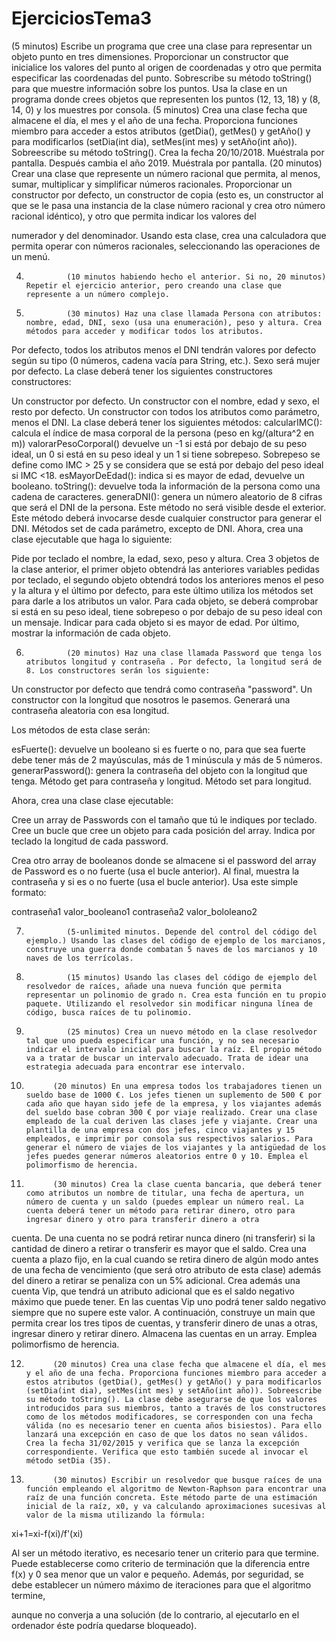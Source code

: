 # EjerciciosTema3


(5 minutos) Escribe un programa que cree una clase para representar un objeto punto en tres dimensiones. Proporcionar un constructor que inicialice los valores del punto al origen de coordenadas y otro que permita especificar las coordenadas del punto. Sobrescribe su método toString() para que muestre información sobre los puntos. Usa la clase en un programa donde crees objetos que representen los puntos (12, 13, 18) y (8, 14, 0) y los muestres por consola.
(5 minutos) Crea una clase fecha que almacene el día, el mes y el año de una fecha. Proporciona funciones miembro para acceder a estos atributos (getDia(), getMes() y getAño() y para modificarlos (setDia(int dia), setMes(int mes) y setAño(int año)). Sobreescribe su método toString(). Crea la fecha 20/10/2018. Muéstrala por pantalla. Después cambia el año 2019. Muéstrala por pantalla.
(20 minutos) Crear una clase que represente un número racional que permita, al menos, sumar, multiplicar y simplificar números racionales. Proporcionar un constructor por defecto, un constructor de copia (esto es, un constructor al que se le pasa una instancia de la clase número racional y crea otro número racional idéntico), y otro que permita indicar los valores del
 
 
numerador y del denominador. Usando esta clase, crea una calculadora que permita operar con números racionales, seleccionando las operaciones de un menú.

4.              (10 minutos habiendo hecho el anterior. Si no, 20 minutos) Repetir el ejercicio anterior, pero creando una clase que represente a un número complejo.

5.              (30 minutos) Haz una clase llamada Persona con atributos: nombre, edad, DNI, sexo (usa una enumeración), peso y altura. Crea métodos para acceder y modificar todos los atributos.



Por defecto, todos los atributos menos el DNI tendrán valores por defecto según su tipo (0 números, cadena vacía para String, etc.). Sexo será mujer por defecto. La clase deberá tener los siguientes constructores constructores:





Un constructor por defecto.
Un constructor con el nombre, edad y sexo, el resto por defecto.
Un constructor con todos los atributos como parámetro, menos el DNI. La clase deberá tener los siguientes métodos:
calcularIMC(): calcula el índice de masa corporal de la persona (peso en kg/(altura^2 en m))
valorarPesoCorporal() devuelve un -1 si está por debajo de su peso ideal, un 0 si está en su peso ideal y un 1 si tiene sobrepeso. Sobrepeso se define como IMC > 25 y se considera que se está por debajo del peso ideal si IMC <18.
esMayorDeEdad(): indica si es mayor de edad, devuelve un booleano.
toString(): devuelve toda la información de la persona como una cadena de caracteres.
generaDNI(): genera un número aleatorio de 8 cifras que será el DNI de la persona. Este método no será visible desde el exterior. Este método deberá invocarse desde cualquier constructor para generar el DNI.
Métodos set de cada parámetro, excepto de DNI. Ahora, crea una clase ejecutable que haga lo siguiente:
 
 
Pide por teclado el nombre, la edad, sexo, peso y altura.
Crea 3 objetos de la clase anterior, el primer objeto obtendrá las anteriores variables pedidas por teclado, el segundo objeto obtendrá todos los anteriores menos el peso y la altura y el último por defecto, para este último utiliza los métodos set para darle a los atributos un valor.
Para cada objeto, se deberá comprobar si está en su peso ideal, tiene sobrepeso o por debajo de su peso ideal con un mensaje.
Indicar para cada objeto si es mayor de edad.
Por último, mostrar la información de cada objeto.








6.              (20 minutos) Haz una clase llamada Password que tenga los atributos longitud y contraseña . Por defecto, la longitud será de 8. Los constructores serán los siguiente:





Un constructor por defecto que tendrá como contraseña "password".
Un constructor con la longitud que nosotros le pasemos. Generará una contraseña aleatoria con esa longitud.


Los métodos de esta clase serán:





esFuerte(): devuelve un booleano si es fuerte o no, para que sea fuerte debe tener más de 2 mayúsculas, más de 1 minúscula y más de 5 números.
generarPassword():        genera la contraseña del objeto con la longitud que tenga.
Método get para contraseña y longitud.
Método set para longitud.


Ahora, crea una clase clase ejecutable:





Cree un array de Passwords con el tamaño que tú le indiques por teclado.
Cree un bucle que cree un objeto para cada posición del array. Indica por teclado la longitud de cada password.
 
 
Crea otro array de booleanos donde se almacene si el password del array de Password es o no fuerte (usa el bucle anterior).
Al final, muestra la contraseña y si es o no fuerte (usa el bucle anterior). Usa este simple formato:


contraseña1 valor_booleano1 contraseña2 valor_bololeano2







7.              (5-unlimited minutos. Depende del control del código del ejemplo.) Usando las clases del código de ejemplo de los marcianos, construye una guerra donde combatan 5 naves de los marcianos y 10 naves de los terrícolas.

8.              (15 minutos) Usando las clases del código de ejemplo del resolvedor de raíces, añade una nueva función que permita representar un polinomio de grado n. Crea esta función en tu propio paquete. Utilizando el resolvedor sin modificar ninguna línea de código, busca raíces de tu polinomio.

9.              (25 minutos) Crea un nuevo método en la clase resolvedor tal que uno pueda especificar una función, y no sea necesario indicar el intervalo inicial para buscar la raíz. El propio método va a tratar de buscar un intervalo adecuado. Trata de idear una estrategia adecuada para encontrar ese intervalo.

10.           (20 minutos) En una empresa todos los trabajadores tienen un sueldo base de 1000 €. Los jefes tienen un suplemento de 500 € por cada año que hayan sido jefe de la empresa, y los viajantes además del sueldo base cobran 300 € por viaje realizado. Crear una clase empleado de la cual deriven las clases jefe y viajante. Crear una plantilla de una empresa con dos jefes, cinco viajantes y 15 empleados, e imprimir por consola sus respectivos salarios. Para generar el número de viajes de los viajantes y la antigüedad de los jefes puedes generar números aleatorios entre 0 y 10. Emplea el polimorfismo de herencia.

11.           (30 minutos) Crea la clase cuenta bancaria, que deberá tener como atributos un nombre de titular, una fecha de apertura, un número de cuenta y un saldo (puedes emplear un número real. La cuenta deberá tener un método para retirar dinero, otro para ingresar dinero y otro para transferir dinero a otra



cuenta. De una cuenta no se podrá retirar nunca dinero (ni transferir) si la cantidad de dinero a retirar o transferir es mayor que el saldo. Crea una cuenta a plazo fijo, en la cual cuando se retira dinero de algún modo antes de una fecha de vencimiento (que será otro atributo de esta clase) además del dinero a retirar se penaliza con un 5% adicional. Crea además una cuenta Vip, que tendrá un atributo adicional que es el saldo negativo máximo que puede tener. En las cuentas Vip uno podrá tener saldo negativo siempre que no supere este valor. A continuación, construye un main que permita crear los tres tipos de cuentas, y transferir dinero de unas a otras, ingresar dinero y retirar dinero. Almacena las cuentas en un array. Emplea polimorfismo de herencia.

12.           (20 minutos) Crea una clase fecha que almacene el día, el mes y el año de una fecha. Proporciona funciones miembro para acceder a estos atributos (getDia(), getMes() y getAño() y para modificarlos (setDia(int dia), setMes(int mes) y setAño(int año)). Sobreescribe su método toString(). La clase debe asegurarse de que los valores introducidos para sus miembros, tanto a través de los constructores como de los métodos modificadores, se corresponden con una fecha válida (no es necesario tener en cuenta años bisiestos). Para ello lanzará una excepción en caso de que los datos no sean válidos. Crea la fecha 31/02/2015 y verifica que se lanza la excepción correspondiente. Verifica que esto también sucede al invocar el método setDia (35).

13.           (30 minutos) Escribir un resolvedor que busque raíces de una función empleando el algoritmo de Newton-Raphson para encontrar una raíz de una función concreta. Este método parte de una estimación inicial de la raíz, x0, y va calculando aproximaciones sucesivas al valor de la misma utilizando la fórmula:



xi+1=xi-f(xi)/f'(xi)

 

Al ser un método iterativo, es necesario tener un criterio para que termine. Puede establecerse como criterio de terminación que la diferencia entre f(x) y 0 sea menor que un valor e pequeño. Además, por seguridad, se debe establecer un número máximo de iteraciones para que el algoritmo termine,



aunque no converja a una solución (de lo contrario, al ejecutarlo en el ordenador éste podría quedarse bloqueado).


